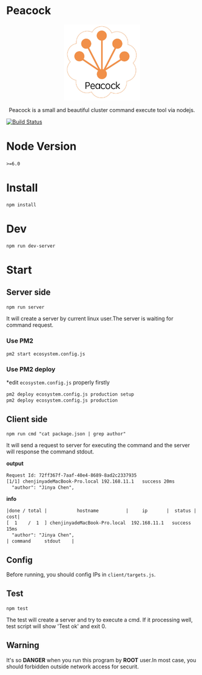 # Peacock

<div align=center>
<img width="200" height="200" src="./dustbin/logo.jpg" alt="logo"/>
<p>
Peacock is a small and beautiful cluster command execute tool via nodejs.
</p>
</div>

[![Build Status](https://travis-ci.org/chenjinya/Peacock.svg?branch=master)](https://travis-ci.org/chenjinya/Peacock)

# Node Version
 `>=6.0`
 
# Install
```
npm install
```

# Dev
```
npm run dev-server
```

# Start

## Server side
```
npm run server
```

It will create a server by current linux user.The server is waiting for command request.

### Use PM2
```
pm2 start ecosystem.config.js
```

### Use PM2 deploy
*edit `ecosystem.config.js` properly firstly
```
pm2 deploy ecosystem.config.js production setup
pm2 deploy ecosystem.config.js production
```

## Client side
```
npm run cmd "cat package.json | grep author"
```

It will send a request to server for executing the command and the server will response the command stdout.

**output**

```
Request Id: 72ff367f-7aaf-40e4-8689-8ad2c2337935
[1/1] chenjinyadeMacBook-Pro.local 192.168.11.1   success 20ms
  "author": "Jinya Chen",
```

**info**
```
|done / total |           hostname          |     ip       |  status | cost|
[  1    /  1  ] chenjinyadeMacBook-Pro.local  192.168.11.1   success   15ms
  "author": "Jinya Chen",
| command     stdout    |
```

## Config
Before running, you should config IPs in `client/targets.js`.

## Test
```
npm test
```

The test will create a server and try to execute a cmd. If it processing well, test script will show 'Test ok' and exit 0.

## Warning 

It's so **DANGER** when you run this program by **ROOT** user.In most case, you should forbidden outside network access for securit.

